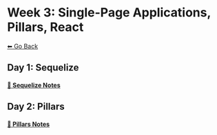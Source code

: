 # Week 3: Single-Page Applications, Pillars, React
[⬅ Go Back](../README.md)

## Day 1: Sequelize
#### [🔗 Sequelize Notes](./day-10-sequelize/day-10.md)


## Day 2: Pillars
#### [🔗 Pillars Notes](./day-11-pillars/pillars-notes.md)